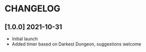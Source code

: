 # CHANGELOG

## [1.0.0] 2021-10-31
* Initial launch
* Added timer based on Darkest Dungeon, suggestions welcome